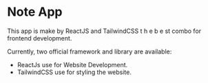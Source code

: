 # Note App

This app is make by ReactJS and TailwindCSS t h e b e st combo for frontend development.

Currently, two official framework and library are available:

- ReactJs use for Website Development.
- TailwindCSS use for styling the website.
